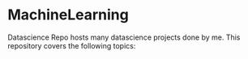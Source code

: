 # MachineLearning
Datascience Repo hosts many datascience projects done by me. This repository covers the following topics:
